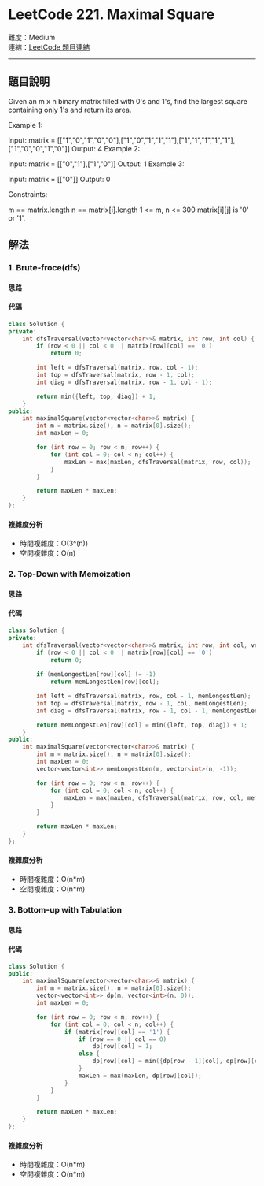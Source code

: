 # LeetCode 221. Maximal Square

難度：Medium  
連結：[LeetCode 題目連結](https://leetcode.com/problems/maximal-square/description/)

---

## 題目說明
    
Given an m x n binary matrix filled with 0's and 1's, find the largest square containing only 1's and return its area.

 

Example 1:


Input: matrix = [["1","0","1","0","0"],["1","0","1","1","1"],["1","1","1","1","1"],["1","0","0","1","0"]]
Output: 4
Example 2:


Input: matrix = [["0","1"],["1","0"]]
Output: 1
Example 3:

Input: matrix = [["0"]]
Output: 0
 

Constraints:

m == matrix.length
n == matrix[i].length
1 <= m, n <= 300
matrix[i][j] is '0' or '1'.

## 解法
### 1. Brute-froce(dfs)
#### 思路


#### 代碼
```c++
class Solution {
private:
    int dfsTraversal(vector<vector<char>>& matrix, int row, int col) {
        if (row < 0 || col < 0 || matrix[row][col] == '0')
            return 0;

        int left = dfsTraversal(matrix, row, col - 1);
        int top = dfsTraversal(matrix, row - 1, col);
        int diag = dfsTraversal(matrix, row - 1, col - 1);

        return min({left, top, diag}) + 1;
    }
public:
    int maximalSquare(vector<vector<char>>& matrix) {
        int m = matrix.size(), n = matrix[0].size();
        int maxLen = 0;

        for (int row = 0; row < m; row++) {
            for (int col = 0; col < n; col++) {
                maxLen = max(maxLen, dfsTraversal(matrix, row, col));
            }
        }

        return maxLen * maxLen;
    }
};
```

#### 複雜度分析

- 時間複雜度：O(3^(n))
- 空間複雜度：O(n)

### 2. Top-Down with Memoization
#### 思路



#### 代碼
```c++
class Solution {
private:
    int dfsTraversal(vector<vector<char>>& matrix, int row, int col, vector<vector<int>> &memLongestLen) {
        if (row < 0 || col < 0 || matrix[row][col] == '0')
            return 0;
        
        if (memLongestLen[row][col] != -1)
            return memLongestLen[row][col];

        int left = dfsTraversal(matrix, row, col - 1, memLongestLen);
        int top = dfsTraversal(matrix, row - 1, col, memLongestLen);
        int diag = dfsTraversal(matrix, row - 1, col - 1, memLongestLen);

        return memLongestLen[row][col] = min({left, top, diag}) + 1;
    }
public:
    int maximalSquare(vector<vector<char>>& matrix) {
        int m = matrix.size(), n = matrix[0].size();
        int maxLen = 0;
        vector<vector<int>> memLongestLen(m, vector<int>(n, -1));

        for (int row = 0; row < m; row++) {
            for (int col = 0; col < n; col++) {
                maxLen = max(maxLen, dfsTraversal(matrix, row, col, memLongestLen));
            }
        }

        return maxLen * maxLen;
    }
};
```

#### 複雜度分析

- 時間複雜度：O(n*m)
- 空間複雜度：O(n*m)

### 3. Bottom-up with Tabulation
#### 思路

   
#### 代碼
```c++
class Solution {
public:
    int maximalSquare(vector<vector<char>>& matrix) {
        int m = matrix.size(), n = matrix[0].size();
        vector<vector<int>> dp(m, vector<int>(n, 0));
        int maxLen = 0;

        for (int row = 0; row < m; row++) {
            for (int col = 0; col < n; col++) {
                if (matrix[row][col] == '1') {
                    if (row == 0 || col == 0)
                        dp[row][col] = 1;
                    else {
                        dp[row][col] = min({dp[row - 1][col], dp[row][col - 1], dp[row - 1][col - 1]}) + 1;
                    }
                    maxLen = max(maxLen, dp[row][col]);
                }
            }
        }

        return maxLen * maxLen;
    }
};
```

#### 複雜度分析

- 時間複雜度：O(n*m)
- 空間複雜度：O(n*m)
